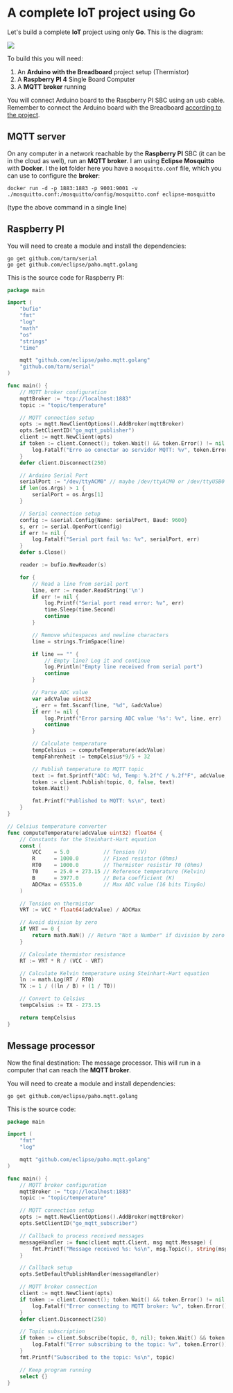 # A complete IoT project using Go

Let's build a complete **IoT** project using only **Go**. This is the diagram: 

![](./Fluxograma.jpg)

To build this you will need: 

1. An **Arduino with the Breadboard** project setup (Thermistor)
2. A **Raspberry PI 4** Single Board Computer
3. A **MQTT broker** running

You will connect Arduino board to the Raspberry PI SBC using an usb cable. Remember to connect the Arduino board with the Breadboard [according to the project](../Embedded/arduino.md).

## MQTT server

On any computer in a network reachable by the **Raspberry PI** SBC (it can be in the cloud as well), run an **MQTT broker**. I am using **Eclipse Mosquitto** with **Docker**. I the **iot** folder here you have a `mosquitto.conf` file, which you can use to configure the **broker**: 

```shell
docker run -d -p 1883:1883 -p 9001:9001 -v ./mosquitto.conf:/mosquitto/config/mosquitto.conf eclipse-mosquitto
```

(type the above command in a single line)

## Raspberry PI

You will need to create a module and install the dependencies: 

```shell
go get github.com/tarm/serial
go get github.com/eclipse/paho.mqtt.golang
```

This is the source code for Raspberry PI: 

```go
package main

import (
	"bufio"
	"fmt"
	"log"
	"math"
	"os"
	"strings"
	"time"

	mqtt "github.com/eclipse/paho.mqtt.golang"
	"github.com/tarm/serial"
)

func main() {
	// MQTT broker configuration
	mqttBroker := "tcp://localhost:1883"
	topic := "topic/temperature"

	// MQTT connection setup
	opts := mqtt.NewClientOptions().AddBroker(mqttBroker)
	opts.SetClientID("go_mqtt_publisher")
	client := mqtt.NewClient(opts)
	if token := client.Connect(); token.Wait() && token.Error() != nil {
		log.Fatalf("Erro ao conectar ao servidor MQTT: %v", token.Error())
	}
	defer client.Disconnect(250)

	// Arduino Serial Port
	serialPort := "/dev/ttyACM0" // maybe /dev/ttyACM0 or /dev/ttyUSB0
	if len(os.Args) > 1 {
		serialPort = os.Args[1]
	}

	// Serial connection setup
	config := &serial.Config{Name: serialPort, Baud: 9600}
	s, err := serial.OpenPort(config)
	if err != nil {
		log.Fatalf("Serial port fail %s: %v", serialPort, err)
	}
	defer s.Close()

	reader := bufio.NewReader(s)

	for {
		// Read a line from serial port
		line, err := reader.ReadString('\n')
		if err != nil {
			log.Printf("Serial port read error: %v", err)
			time.Sleep(time.Second)
			continue
		}

		// Remove whitespaces and newline characters
		line = strings.TrimSpace(line)

		if line == "" {
			// Empty line? Log it and continue
			log.Println("Empty line received from serial port")
			continue
		}

		// Parse ADC value
		var adcValue uint32
		_, err = fmt.Sscanf(line, "%d", &adcValue)
		if err != nil {
			log.Printf("Error parsing ADC value '%s': %v", line, err)
			continue
		}

		// Calculate temperature
		tempCelsius := computeTemperature(adcValue)
		tempFahrenheit := tempCelsius*9/5 + 32

		// Publish temperature to MQTT topic
		text := fmt.Sprintf("ADC: %d, Temp: %.2f°C / %.2f°F", adcValue, tempCelsius, tempFahrenheit)
		token := client.Publish(topic, 0, false, text)
		token.Wait()

		fmt.Printf("Published to MQTT: %s\n", text)
	}
}

// Celsius temperature converter
func computeTemperature(adcValue uint32) float64 {
	// Constants for the Steinhart-Hart equation
	const (
		VCC    = 5.0           // Tension (V)
		R      = 1000.0        // Fixed resistor (Ohms)
		RT0    = 1000.0        // Thermistor resistir T0 (Ohms)
		T0     = 25.0 + 273.15 // Reference temperature (Kelvin)
		B      = 3977.0        // Beta coefficient (K)
		ADCMax = 65535.0       // Max ADC value (16 bits TinyGo)
	)

	// Tension on thermistor
	VRT := VCC * float64(adcValue) / ADCMax

	// Avoid division by zero
	if VRT == 0 {
		return math.NaN() // Return "Not a Number" if division by zero
	}

	// Calculate thermistor resistance
	RT := VRT * R / (VCC - VRT)

	// Calculate Kelvin temperature using Steinhart-Hart equation
	ln := math.Log(RT / RT0)
	TX := 1 / ((ln / B) + (1 / T0))

	// Convert to Celsius
	tempCelsius := TX - 273.15

	return tempCelsius
}

```

## Message processor

Now the final destination: The message processor. This will run in a computer that can reach the **MQTT broker**. 

You will need to create a module and install dependencies: 

```shell
go get github.com/eclipse/paho.mqtt.golang
```

This is the source code: 

```go
package main

import (
	"fmt"
	"log"

	mqtt "github.com/eclipse/paho.mqtt.golang"
)

func main() {
	// MQTT broker configuration
	mqttBroker := "tcp://localhost:1883"
	topic := "topic/temperature"

	// MQTT connection setup
	opts := mqtt.NewClientOptions().AddBroker(mqttBroker)
	opts.SetClientID("go_mqtt_subscriber")

	// Callback to process received messages
	messageHandler := func(client mqtt.Client, msg mqtt.Message) {
		fmt.Printf("Message received %s: %s\n", msg.Topic(), string(msg.Payload()))
	}

	// Callback setup
	opts.SetDefaultPublishHandler(messageHandler)

	// MQTT broker connection
	client := mqtt.NewClient(opts)
	if token := client.Connect(); token.Wait() && token.Error() != nil {
		log.Fatalf("Error connecting to MQTT broker: %v", token.Error())
	}
	defer client.Disconnect(250)

	// Topic subscription
	if token := client.Subscribe(topic, 0, nil); token.Wait() && token.Error() != nil {
		log.Fatalf("Error subscribing to the topic: %v", token.Error())
	}
	fmt.Printf("Subscribed to the topic: %s\n", topic)

	// Keep program running
	select {}
}

```